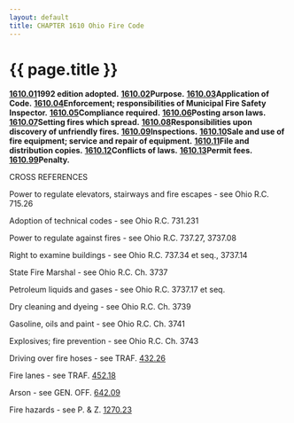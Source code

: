 ```yaml
---
layout: default 
title: CHAPTER 1610 Ohio Fire Code
---
```


{{ page.title }}
================

[**1610.01**](5a38bc94.html)**1992 edition adopted.**
[**1610.02**](5a3e534b.html)**Purpose.**
[**1610.03**](5a412d34.html)**Application of Code.**
[**1610.04**](5a442eb1.html)**Enforcement; responsibilities of Municipal
Fire Safety Inspector.** [**1610.05**](5a4efc34.html)**Compliance
required.** [**1610.06**](5a54e687.html)**Posting arson laws.**
[**1610.07**](5a58af40.html)**Setting fires which spread.**
[**1610.08**](5a5cb68b.html)**Responsibilities upon discovery of
unfriendly fires.** [**1610.09**](5a64f2b3.html)**Inspections.**
[**1610.10**](5a672700.html)**Sale and use of fire equipment; service
and repair of equipment.** [**1610.11**](5a6d0a7c.html)**File and
distribution copies.** [**1610.12**](5a70bde3.html)**Conflicts of
laws.** [**1610.13**](5a7508e0.html)**Permit fees.**
[**1610.99**](5a799e4d.html)**Penalty.**

CROSS REFERENCES

Power to regulate elevators, stairways and fire escapes - see Ohio R.C.
715.26

Adoption of technical codes - see Ohio R.C. 731.231

Power to regulate against fires - see Ohio R.C. 737.27, 3737.08

Right to examine buildings - see Ohio R.C. 737.34 et seq., 3737.14

State Fire Marshal - see Ohio R.C. Ch. 3737

Petroleum liquids and gases - see Ohio R.C. 3737.17 et seq.

Dry cleaning and dyeing - see Ohio R.C. Ch. 3739

Gasoline, oils and paint - see Ohio R.C. Ch. 3741

Explosives; fire prevention - see Ohio R.C. Ch. 3743

Driving over fire hoses - see TRAF. [432.26](1ff41c54.html)

Fire lanes - see TRAF. [452.18](275c2273.html)

Arson - see GEN. OFF. [642.09](32c4815f.html)

Fire hazards - see P. & Z. [1270.23](512dadea.html)
